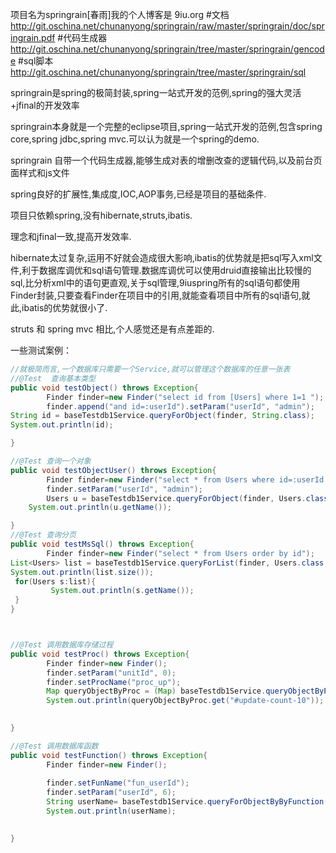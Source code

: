 项目名为springrain[春雨]我的个人博客是 9iu.org
#文档
http://git.oschina.net/chunanyong/springrain/raw/master/springrain/doc/springrain.pdf
#代码生成器
http://git.oschina.net/chunanyong/springrain/tree/master/springrain/gencode
#sql脚本
http://git.oschina.net/chunanyong/springrain/tree/master/springrain/sql


springrain是spring的极简封装,spring一站式开发的范例,spring的强大灵活+jfinal的开发效率

springrain本身就是一个完整的eclipse项目,spring一站式开发的范例,包含spring core,spring jdbc,spring mvc.可以认为就是一个spring的demo.

springrain 自带一个代码生成器,能够生成对表的增删改查的逻辑代码,以及前台页面样式和js文件

spring良好的扩展性,集成度,IOC,AOP事务,已经是项目的基础条件.

项目只依赖spring,没有hibernate,struts,ibatis.

理念和jfinal一致,提高开发效率.

hibernate太过复杂,运用不好就会造成很大影响,ibatis的优势就是把sql写入xml文件,利于数据库调优和sql语句管理.数据库调优可以使用druid直接输出比较慢的sql,比分析xml中的语句更直观,关于sql管理,9iuspring所有的sql语句都使用Finder封装,只要查看Finder在项目中的引用,就能查看项目中所有的sql语句,就此,ibatis的优势就很小了.

struts 和 spring mvc 相比,个人感觉还是有点差距的.

一些测试案例：

```java
//就极简而言,一个数据库只需要一个Service,就可以管理这个数据库的任意一张表 
//@Test  查询基本类型
public void testObject() throws Exception{
        Finder finder=new Finder("select id from [Users] where 1=1 ");
        finder.append("and id=:userId").setParam("userId", "admin");
String id = baseTestdb1Service.queryForObject(finder, String.class);
System.out.println(id);

}

//@Test 查询一个对象
public void testObjectUser() throws Exception{
        Finder finder=new Finder("select * from Users where id=:userId order by id");
        finder.setParam("userId", "admin");
        Users u = baseTestdb1Service.queryForObject(finder, Users.class);
    System.out.println(u.getName());

}
//@Test 查询分页
public void testMsSql() throws Exception{
        Finder finder=new Finder("select * from Users order by id");
List<Users> list = baseTestdb1Service.queryForList(finder, Users.class, new Page(2));
System.out.println(list.size());
 for(Users s:list){
         System.out.println(s.getName());
 }
}



//@Test 调用数据库存储过程
public void testProc() throws Exception{
        Finder finder=new Finder();
        finder.setParam("unitId", 0);
        finder.setProcName("proc_up");
        Map queryObjectByProc = (Map) baseTestdb1Service.queryObjectByProc(finder);
        System.out.println(queryObjectByProc.get("#update-count-10"));
        

}

//@Test 调用数据库函数
public void testFunction() throws Exception{
        Finder finder=new Finder();
        
        finder.setFunName("fun_userId");
        finder.setParam("userId", 6);
        String userName= baseTestdb1Service.queryForObjectByByFunction(finder,String.class);
        System.out.println(userName);
        

}

```